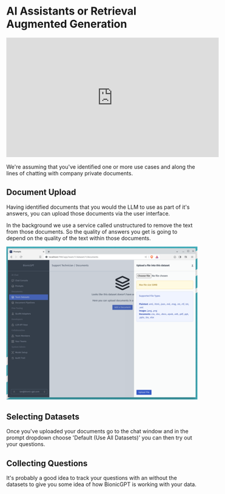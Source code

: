 # AI Assistants or Retrieval Augmented Generation

<iframe width="560" height="315" src="https://www.youtube.com/embed/mNFd0Bur238?si=JlP70y5QclqdD9mi" title="YouTube video player" frameborder="0" allow="accelerometer; autoplay; clipboard-write; encrypted-media; gyroscope; picture-in-picture; web-share" allowfullscreen></iframe>

We're assuming that you've identified one or more use cases and along the lines of chatting with company private documents.

## Document Upload

Having identified documents that you would the LLM to use as part of it's answers, you can upload those documents via the user interface.

In the background we use a service called unstructured to remove the text from those documents. So the quality of answers you get is going to depend on the quality of the text within those documents.

![Alt text](document-upload.png "Uploading documents")

## Selecting Datasets

Once you've uploaded your documents go to the chat window and in the prompt dropdown choose 'Default (Use All Datasets)' you can then try out your questions.

## Collecting Questions

It's probably a good idea to track your questions with an without the datasets to give you some idea of how BionicGPT is working with your data.